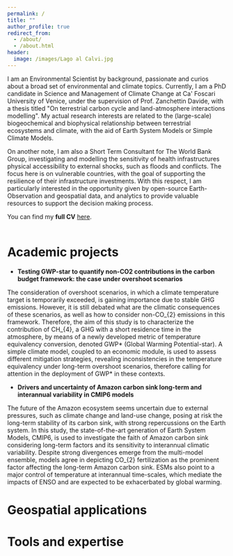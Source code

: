 ```yaml
---
permalink: /
title: ""
author_profile: true
redirect_from: 
  - /about/
  - /about.html
header:
  image: /images/Lago al Calvi.jpg
---
```


I am an Environmental Scientist by background, passionate and curios about a broad set of environmental and climate topics.
Currently, I am a PhD candidate in Science and Management of Climate Change at Ca' Foscari University of Venice, under the supervision of Prof. Zanchettin Davide, with a thesis titled "On terrestrial carbon cycle and land-atmosphere interactions modelling".
My actual research interests are related to the (large-scale) biogeochemical and biophysical relationship between terrestrial ecosystems and climate, with the aid of Earth System Models or Simple Climate Models.

On another note, I am also a Short Term Consultant for The World Bank Group, investigating and modelling the sensitivity of health infrastructures physical accessibility to external shocks, such as floods and conflicts. The focus here is on vulnerable countries, with the goal of supporting the resilience of their infrastructure investments. 
With this respect, I am particularly interested in the opportunity given by open-source Earth-Observation and geospatial data, and analytics to provide valuable resources to support the decision making process.

You can find my **full CV** [here](https://Matteo-Mastro.github.io/files/CV_Mastropierro_Europass_0125.pdf). <br/><br/>

Academic projects
======

- **Testing GWP-star to quantify non-CO2 contributions in the carbon budget framework: the case under overshoot scenarios**

The consideration of overshoot scenarios, in which a climate temperature target is temporarily exceeded, is gaining importance due to stable GHG emissions. However, it is still debated what are the climatic consequences of these scenarios, as well as how to consider non-CO_{2} emissions in this framework. Therefore, the aim of this study is to characterize the contribution of CH_{4}, a GHG with a short residence time in the atmosphere, by means of a newly developed metric of temperature equivalency conversion, denoted GWP* (Global Warming Potential-star). A simple climate model, coupled to an economic module, is used to assess different mitigation strategies, revealing inconsistencies in the temperature equivalency under long-term overshoot scenarios, therefore calling for attention in the deployment of GWP* in these contexts.

- **Drivers and uncertainty of Amazon carbon sink long-term and interannual variability in CMIP6 models**

The future of the Amazon ecosystem seems uncertain due to external pressures, such as climate change and land-use change, posing at risk the long-term stability of its carbon sink, with strong repercussions on the Earth system. In this study, the state-of-the-art generation of Earth System Models, CMIP6, is used to investigate the faith of Amazon carbon sink considering long-term factors and its sensitivity to interannual climatic variability. Despite strong divergences emerge from the multi-model ensemble, models agree in depicting CO_{2} fertilization as the prominent factor affecting the long-term Amazon carbon sink. ESMs also point to a major control of temperature at interannual time-scales, which mediate the impacts of ENSO and are expected to be exhacerbated by global warming. 

Geospatial applications
======


Tools and expertise
======

